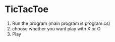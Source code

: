 # TicTacToe

1. Run the program  (main program is program.cs)
2. choose whether you want play with X or O
3. Play
 
